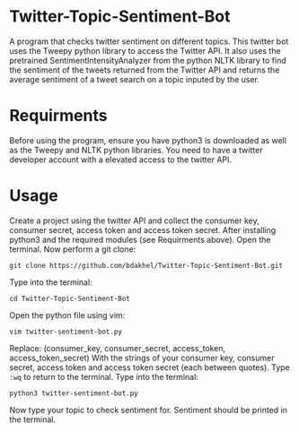 # Twitter-Topic-Sentiment-Bot
A program that checks twitter sentiment on different topics. This twitter bot uses the Tweepy python library to access the Twitter API. It also uses the pretrained SentimentIntensityAnalyzer from the python NLTK library to find the sentiment of the tweets returned from the Twitter API and returns the average sentiment of a tweet search on a topic inputed by the user.

# Requirments
Before using the program, ensure you have python3 is downloaded as well as the Tweepy and NLTK python libraries. You need to have a twitter developer account with a elevated access to the twitter API. 

# Usage
Create a project using the twitter API and collect the consumer key, consumer secret, access token and access token secret.
After installing python3 and the required modules (see Requirments above). Open the terminal. Now perform a git clone: 
``` 
git clone https://github.com/bdakhel/Twitter-Topic-Sentiment-Bot.git
```
Type into the terminal:
```
cd Twitter-Topic-Sentiment-Bot
```
Open the python file using vim:
```
vim twitter-sentiment-bot.py
```
Replace:
(consumer_key, consumer_secret,
    access_token, access_token_secret)
With the strings of your consumer key, consumer secret, access token and access token secret (each between quotes).
Type ```:wq``` to return to the terminal.
Type into the terminal: 
```
python3 twitter-sentiment-bot.py
```
Now type your topic to check sentiment for. Sentiment should be printed in the terminal.


